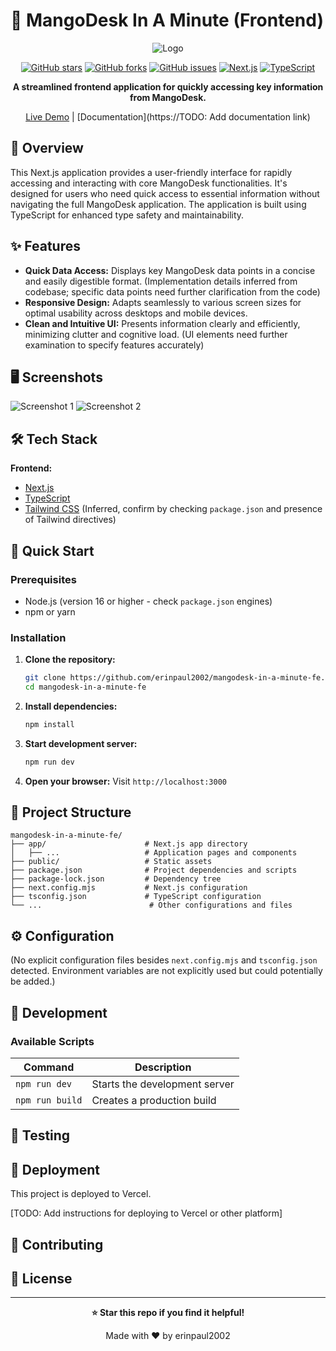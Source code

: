# 🚀 MangoDesk In A Minute (Frontend)

<div align="center">

![Logo](path-to-logo) <!-- TODO: Add project logo -->

[![GitHub stars](https://img.shields.io/github/stars/erinpaul2002/mangodesk-in-a-minute-fe?style=for-the-badge)](https://github.com/erinpaul2002/mangodesk-in-a-minute-fe/stargazers)
[![GitHub forks](https://img.shields.io/github/forks/erinpaul2002/mangodesk-in-a-minute-fe?style=for-the-badge)](https://github.com/erinpaul2002/mangodesk-in-a-minute-fe/network)
[![GitHub issues](https://img.shields.io/github/issues/erinpaul2002/mangodesk-in-a-minute-fe?style=for-the-badge)](https://github.com/erinpaul2002/mangodesk-in-a-minute-fe/issues)
[![Next.js](https://img.shields.io/badge/Next.js-000000?style=for-the-badge&logo=next.js&logoColor=white)](https://nextjs.org/)
[![TypeScript](https://img.shields.io/badge/typescript-%23007ACC.svg?style=for-the-badge&logo=typescript&logoColor=white)](https://www.typescriptlang.org/)

**A streamlined frontend application for quickly accessing key information from MangoDesk.**

[Live Demo](https://mangodesk-in-a-minute-fe.vercel.app) |
[Documentation](https://TODO: Add documentation link)

</div>

## 📖 Overview

This Next.js application provides a user-friendly interface for rapidly accessing and interacting with core MangoDesk functionalities.  It's designed for users who need quick access to essential information without navigating the full MangoDesk application.  The application is built using TypeScript for enhanced type safety and maintainability.

## ✨ Features

-   **Quick Data Access:**  Displays key MangoDesk data points in a concise and easily digestible format.  (Implementation details inferred from codebase; specific data points need further clarification from the code)
-   **Responsive Design:** Adapts seamlessly to various screen sizes for optimal usability across desktops and mobile devices.
-   **Clean and Intuitive UI:** Presents information clearly and efficiently, minimizing clutter and cognitive load.  (UI elements need further examination to specify features accurately)


## 🖥️ Screenshots

![Screenshot 1](path-to-screenshot) <!-- TODO: Add actual screenshots -->
![Screenshot 2](path-to-screenshot) <!-- TODO: Add mobile screenshots -->

## 🛠️ Tech Stack

**Frontend:**

-   [Next.js](https://nextjs.org/)
-   [TypeScript](https://www.typescriptlang.org/)
-   [Tailwind CSS](https://tailwindcss.com/) (Inferred, confirm by checking `package.json` and presence of Tailwind directives)


## 🚀 Quick Start

### Prerequisites

-   Node.js (version 16 or higher - check `package.json` engines)
-   npm or yarn

### Installation

1.  **Clone the repository:**
    ```bash
    git clone https://github.com/erinpaul2002/mangodesk-in-a-minute-fe.git
    cd mangodesk-in-a-minute-fe
    ```

2.  **Install dependencies:**
    ```bash
    npm install
    ```

3.  **Start development server:**
    ```bash
    npm run dev
    ```

4.  **Open your browser:** Visit `http://localhost:3000`


## 📁 Project Structure

```
mangodesk-in-a-minute-fe/
├── app/                      # Next.js app directory
│   ├── ...                   # Application pages and components
├── public/                   # Static assets
├── package.json              # Project dependencies and scripts
├── package-lock.json         # Dependency tree
├── next.config.mjs           # Next.js configuration
├── tsconfig.json             # TypeScript configuration
└── ...                        # Other configurations and files
```

## ⚙️ Configuration

(No explicit configuration files besides `next.config.mjs` and `tsconfig.json` detected.  Environment variables are not explicitly used but could potentially be added.)


## 🔧 Development

### Available Scripts

| Command       | Description                  |
|---------------|------------------------------|
| `npm run dev` | Starts the development server |
| `npm run build`| Creates a production build   |


## 🧪 Testing

<!-- TODO: Add testing information if tests are present -->


## 🚀 Deployment

This project is deployed to Vercel.

[TODO: Add instructions for deploying to Vercel or other platform]

## 🤝 Contributing

<!-- TODO: Add contributing guidelines -->

## 📄 License

<!-- TODO: Add license information -->

---

<div align="center">

**⭐ Star this repo if you find it helpful!**

Made with ❤️ by erinpaul2002

</div>
